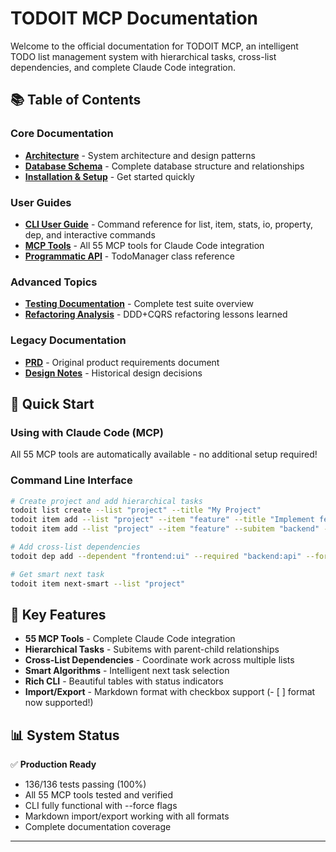 # TODOIT MCP Documentation

Welcome to the official documentation for TODOIT MCP, an intelligent TODO list management system with hierarchical tasks, cross-list dependencies, and complete Claude Code integration.

## 📚 Table of Contents

### Core Documentation
- **[Architecture](architecture.md)** - System architecture and design patterns
- **[Database Schema](database.md)** - Complete database structure and relationships  
- **[Installation & Setup](installation.md)** - Get started quickly

### User Guides
- **[CLI User Guide](CLI_GUIDE.md)** - Command reference for list, item, stats, io, property, dep, and interactive commands
- **[MCP Tools](MCP_TOOLS.md)** - All 55 MCP tools for Claude Code integration
- **[Programmatic API](api.md)** - TodoManager class reference

### Advanced Topics
- **[Testing Documentation](TESTS.md)** - Complete test suite overview
- **[Refactoring Analysis](REFAKTORING.md)** - DDD+CQRS refactoring lessons learned

### Legacy Documentation
- **[PRD](prd.md)** - Original product requirements document
- **[Design Notes](todo-mcp-design.md)** - Historical design decisions

## 🚀 Quick Start

### Using with Claude Code (MCP)
All 55 MCP tools are automatically available - no additional setup required!

### Command Line Interface
```bash
# Create project and add hierarchical tasks
todoit list create --list "project" --title "My Project"
todoit item add --list "project" --item "feature" --title "Implement feature"  
todoit item add --list "project" --item "feature" --subitem "backend" --title "Backend work"

# Add cross-list dependencies
todoit dep add --dependent "frontend:ui" --required "backend:api" --force

# Get smart next task
todoit item next-smart --list "project"
```

## 🎯 Key Features

- **55 MCP Tools** - Complete Claude Code integration
- **Hierarchical Tasks** - Subitems with parent-child relationships  
- **Cross-List Dependencies** - Coordinate work across multiple lists
- **Smart Algorithms** - Intelligent next task selection
- **Rich CLI** - Beautiful tables with status indicators
- **Import/Export** - Markdown format with checkbox support (- [ ] format now supported!)

## 📊 System Status

✅ **Production Ready**
- 136/136 tests passing (100%)
- All 55 MCP tools tested and verified
- CLI fully functional with --force flags
- Markdown import/export working with all formats
- Complete documentation coverage

---
